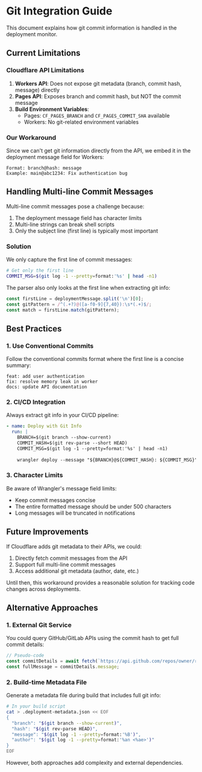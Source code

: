 # Git Integration Guide

This document explains how git commit information is handled in the deployment monitor.

## Current Limitations

### Cloudflare API Limitations

1. **Workers API**: Does not expose git metadata (branch, commit hash, message) directly
2. **Pages API**: Exposes branch and commit hash, but NOT the commit message
3. **Build Environment Variables**:
   - Pages: `CF_PAGES_BRANCH` and `CF_PAGES_COMMIT_SHA` available
   - Workers: No git-related environment variables

### Our Workaround

Since we can't get git information directly from the API, we embed it in the deployment message field for Workers:

```
Format: branch@hash: message
Example: main@abc1234: Fix authentication bug
```

## Handling Multi-line Commit Messages

Multi-line commit messages pose a challenge because:

1. The deployment message field has character limits
2. Multi-line strings can break shell scripts
3. Only the subject line (first line) is typically most important

### Solution

We only capture the first line of commit messages:

```bash
# Get only the first line
COMMIT_MSG=$(git log -1 --pretty=format:'%s' | head -n1)
```

The parser also only looks at the first line when extracting git info:

```typescript
const firstLine = deploymentMessage.split('\n')[0];
const gitPattern = /^(.+?)@([a-f0-9]{7,40}):\s*(.+)$/;
const match = firstLine.match(gitPattern);
```

## Best Practices

### 1. Use Conventional Commits

Follow the conventional commits format where the first line is a concise summary:

```
feat: add user authentication
fix: resolve memory leak in worker
docs: update API documentation
```

### 2. CI/CD Integration

Always extract git info in your CI/CD pipeline:

```yaml
- name: Deploy with Git Info
  run: |
    BRANCH=$(git branch --show-current)
    COMMIT_HASH=$(git rev-parse --short HEAD)
    COMMIT_MSG=$(git log -1 --pretty=format:'%s' | head -n1)
    
    wrangler deploy --message "${BRANCH}@${COMMIT_HASH}: ${COMMIT_MSG}"
```

### 3. Character Limits

Be aware of Wrangler's message field limits:
- Keep commit messages concise
- The entire formatted message should be under 500 characters
- Long messages will be truncated in notifications

## Future Improvements

If Cloudflare adds git metadata to their APIs, we could:

1. Directly fetch commit messages from the API
2. Support full multi-line commit messages
3. Access additional git metadata (author, date, etc.)

Until then, this workaround provides a reasonable solution for tracking code changes across deployments.

## Alternative Approaches

### 1. External Git Service

You could query GitHub/GitLab APIs using the commit hash to get full commit details:

```typescript
// Pseudo-code
const commitDetails = await fetch(`https://api.github.com/repos/owner/repo/commits/${commitHash}`);
const fullMessage = commitDetails.message;
```

### 2. Build-time Metadata File

Generate a metadata file during build that includes full git info:

```bash
# In your build script
cat > .deployment-metadata.json << EOF
{
  "branch": "$(git branch --show-current)",
  "hash": "$(git rev-parse HEAD)",
  "message": "$(git log -1 --pretty=format:'%B')",
  "author": "$(git log -1 --pretty=format:'%an <%ae>')"
}
EOF
```

However, both approaches add complexity and external dependencies.